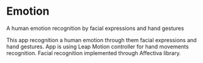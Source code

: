 # Emotion
A human emotion recognition by facial expressions and hand gestures


This app recognition a human emotion through them facial expressions and hand gestures. App is using Leap Motion controller for hand movements recognition.
Facial recognition implemented through Affectiva library.
